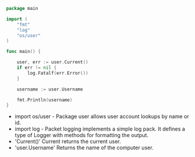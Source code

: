 
```Go
package main

import (
	"fmt"
	"log"
	"os/user"
)

func main() {

	user, err := user.Current()
	if err != nil {
		log.Fatalf(err.Error())
	}

	username := user.Username

	fmt.Println(username)
}
```

- import os/user - Package user allows user account lookups by name or id.
- import log - Packet logging implements a simple log pack. It defines a type of Logger with methods for formatting the output.
- 'Current()' Current returns the current user.
- 'user.Username' Returns the name of the computer user.
